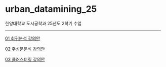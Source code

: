# urban_datamining_25
한양대학교 도시공학과 25년도 2학기 수업


---


[01 회귀분석 강의안](https://colab.research.google.com/github/kloud80/urban_datamining_25/blob/main/01%20%EB%8D%B0%EC%9D%B4%ED%84%B0%20%EB%B6%84%EC%84%9D%20%EA%B8%B0%EC%B4%88/01_%ED%9A%8C%EA%B7%80%EB%B6%84%EC%84%9D.ipynb)

[02 주성분분석 강의안](https://colab.research.google.com/github/kloud80/urban_datamining_25/blob/main/01%20%EB%8D%B0%EC%9D%B4%ED%84%B0%20%EB%B6%84%EC%84%9D%20%EA%B8%B0%EC%B4%88/02_PCA_%EC%A3%BC%EC%84%B1%EB%B6%84%EB%B6%84%EC%84%9D.ipynb)

[03 클러스터링 강의안](https://colab.research.google.com/github/kloud80/urban_datamining_25/blob/main/01%20%EB%8D%B0%EC%9D%B4%ED%84%B0%20%EB%B6%84%EC%84%9D%20%EA%B8%B0%EC%B4%88/03_%ED%81%B4%EB%9F%AC%EC%8A%A4%ED%84%B0%EB%A7%81.ipynb)

